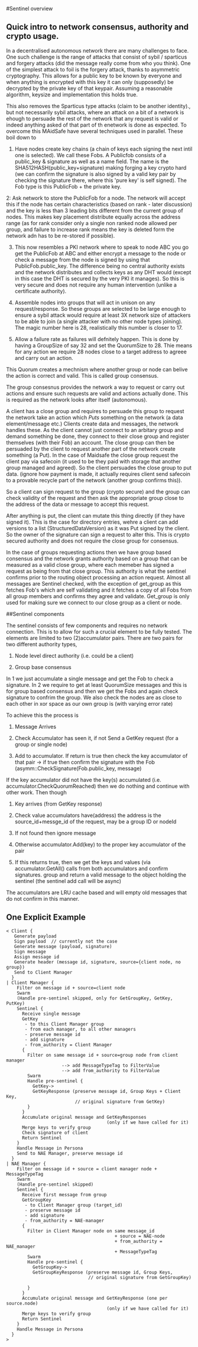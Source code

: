 
#Sentinel overview

## Quick intro to network consensus, authority and crypto usage.

In a decentralised autonomous network there are many challenges to face. One such challenge is the range of attacks that consist of sybil / sparticus and forgery attacks (did the message really come from who you think). One of the simplest attack to foil is the forgery attack, thanks to asymmetric cryptography. This allows for a public key to be known by everyone and when anything is encrypted with this key it can only (supposedly) be decrypted by the private key of that keypair. Assuming a reasonable algorithm, keysize and implementation this holds true.

This also removes the Sparticus type attacks (claim to be another identity)., but not necessarily sybil attacks, where an attack on a bit of a network is ehough to persuade the rest of the network that any request is valid or indeed anything asked of that part of th enetwork is done as expected. To overcome this MAidSafe have several techniques used in parallel. These boil down to

1. Have nodes create key chains (a chain of keys each signing the next intil one is selected). We call these Fobs. A Publicfob consists of a public_key & signature as well as a name field. The name is the SHA512HASH(public_key+signature) making forging a key crypto hard (we can confirm the signature is also signed by a valid key pair by checking the signature there, where this 'pure key' is self signed). The Fob type is this PublicFob + the private key.

2: Ask network to store the PublicFob for a node. The network will accept this if the node has certain characteristics (based on rank - later discussion) and the key is less than 3 leading bits different from the current group of nodes. This makes key placement distribute equally across the address range (as for rank consider only a single non ranked node allowed per group, and failure to increase rank means the key is deleted form the network adn has to be re-stored if possible).

3. This now resembles a PKI network where to speak to node ABC you go get the PublicFob at ABC and either encrypt a message to the node or check a message from the node is signed by using that PublicFob.public_key. The difference being no central authority exists and the network distributes and collects keys as any DHT would (except in this case the DHT is secured by the very PKI it manages). So this is very secure and does not require any human intervention (unlike a certificate authority).

4. Assemble nodes into groups that will act in unison on any request/response. So these groups are selected to be large enough to ensure a sybil attack would require at least 3X network size of attackers to be able to join (a single attacker with no other node types joining). The magic number here is 28, realistically this number is closer to 17.

5. Allow a failure rate as failures will defnitely happen. This is done by having a GroupSize of say 32 and set the QuorumSize to 28. Thie means for any action we require 28 nodes close to a target address to agreee and carry out an action.

This Quorum creates a mechnism where another group or node can belive the action is correct and valid. This is called group consensus.

The group consesnus provides the network a way to request or carry out actions and ensure such requests are valid and actions actually done. This is required as the network looks after itself (autonomous).

A client has a close group and requires to persuade this group to request the network take an action which *Puts* something on the network (a data element/message etc.) Clients create data and messages, the network handles these. As the client cannot just connect to an arbitary group and demand something be done, they connect to their close group and register themselves (with their Fob) an account. The close group can then be persuaded by the client to request another part of the network create something (a Put). In the case of Maidsafe the close group request the client pay via safecoin (it used to be they paid with storage that another group managed and agreed). So the client persuades the close group to put data. (ignore how payment is made, it actually requires client send safecoin to a provable recycle part of the network (another group confirms this)).

So a client can sign request to the group (crypto secure) and the group can check validity of the request and then ask the appropriate group close to the address of the data or message to accept this request.

After anything is put, the client can mutate this thing directly (if they have signed it). This is the case for directory entries, wehre a client can add versions to a list (StructuredDataVersion) as it was Put signed by the client. So the owner of the signature can sign a request to alter this. This is crypto secured authority and does not require the close group for consensus.

In the case of groups requesting actions then we have group based consensus and the network grants authority based on a group that can be measured as a valid close group, where each memeber has signed a request as being from that close group. This authority is what the sentinel confirms prior to the routing object processing an action request.
Almost all messages are Sentinel checked, with the exception of get_group as this fetches Fob's which are self validating and it fetches a copy of all Fobs from all group members and confirms they agree and validate. Get_group is only used for making sure we connect to our close group as a client or node.  

##Sentinel components

The sentinel consists of few components and requires no network connection. This is to allow for such a crucial element to be fully tested. The elements are limited to two (2)accumulator pairs. There are two pairs for two different authority types,

1. Node level direct authority (i.e. could be a client)

2. Group base consensus

In 1 we just accumulate a single message and get the Fob to check a signature.
In 2 we require to get at least QuorumSize messages and this is for group based consensus and then we get the Fobs and again check signature to confrim the group. We also check the nodes are as close to each other in xor space as our own group is (with varying error rate)

To achieve this the process is

1. Message Arrives

2. Check Accumulator has seen it, if not Send a GetKey request (for a group or single node)

3. Add to accumulator. If return is true then check the key accumulator of that pair -> if true then confirm the signature with the Fob (asymm::CheckSignature(Fob.public_key, message)

If the key accumulator did not have the key(s) accumulated (i.e. accumulator.CheckQuorumReached) then we do nothing and continue with other work. Then though

1. Key arrives (from GetKey response)

2. Check value accumulators have(address) the address is the source_id+messge_id of the request, may be a group ID or nodeId

3. If not found then ignore message

4. Otherwise accumulator.Add(key) to the proper key accumulator of the pair

5. If this returns true, then we get the keys and values (via accumulator.GetAll() calls from both accumulators and confirm signatures. group and return a valid message to the object holding the sentinel (the sentinel add call will be async)

The accumulators are LRU cache based and will empty old messages that do not confirm in this manner.

## One Explicit Example

    < Client {
       Generate payload
       Sign payload  // currently not the case
       Generate message (payload, signature)
       Sign message
       Assign message id
       Generate header (message id, signature, source={client node, no group})
       Send to Client Manager
      }
    | Client Manager {
        Filter on message id + source=client node
        Swarm
        (Handle pre-sentinel skipped, only for GetGroupKey, GetKey, PutKey)
        Sentinel {
          Receive single message
          GetKey
           - to this Client Manager group
           - from each manager, to all other managers
           - preserve message id
           - add signature
           - from_authority = Client Manager
          {
            Filter on same message id + source=group node from client manager
                         --> add MessageTypeTag to FilterValue
                         --> add from_authority to FilterValue
            Swarm
            Handle pre-sentinel {
              GetKey->
              GetKeyResponse (preserve message id, Group Keys + Client Key,
                              // original signature from GetKey)
            }
          }
          Accumulate original message and GetKeyResponses
                                          (only if we have called for it)
          Merge keys to verify group
          Check signature of client
          Return Sentinel
        }
        Handle Message in Persona
        Send to NAE Manager, preserve message id
      }
    | NAE Manager {
        Filter on message id + source = client manager node + MessageTypeTag
        Swarm
        (Handle pre-sentinel skipped)
        Sentinel {
          Receive first message from group
          GetGroupKey
           - to Client Manager group (target_id)
           - preserve message id
           - add signature
           - from_authority = NAE-manager
          {
            Filter in Client Manager node on same message_id
                                             + source = NAE-node
                                             + from_authority = NAE_manager
                                             + MessageTypeTag
            Swarm
            Handle pre-sentinel {
              GetGroupKey->
              GetGroupKeyResponse (preserve message id, Group Keys,
                                   // original signature from GetGroupKey)

            }
          }
          Accumulate original message and GetKeyResponse (one per source.node)
                                          (only if we have called for it)
          Merge keys to verify group
          Return Sentinel
        }
        Handle Message in Persona
      }
    >
